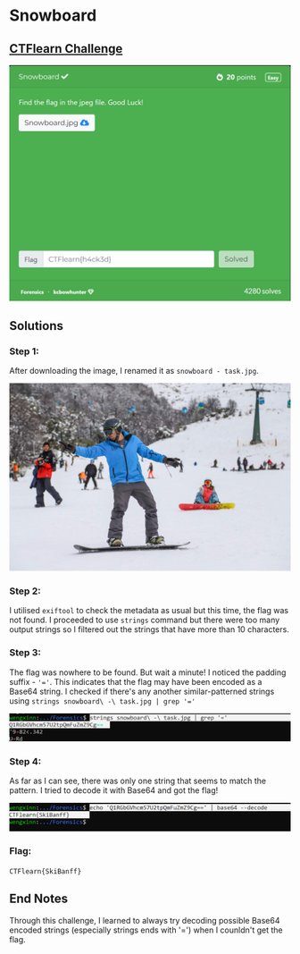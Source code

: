 # Snowboard

## [CTFlearn Challenge](https://ctflearn.com/challenge/934)
<img src="snowboard - solved.png">

## Solutions
### Step 1:
After downloading the image, I renamed it as ```snowboard - task.jpg```. 

<img src="snowboard - task.jpg">

### Step 2: 
I utilised ```exiftool``` to check the metadata as usual but this time, the flag was not found. I proceeded to use ```strings``` command but there were too many output strings so I filtered out the strings that have more than 10 characters. 

### Step 3: 
The flag was nowhere to be found. But wait a minute! I noticed the padding suffix - ```'='```. This indicates that the flag may have been encoded as a Base64 string. I checked if there's any another similar-patterned strings using ```strings snowboard\ -\ task.jpg | grep '='```

<img src="snowboard - 1.png">

### Step 4: 
As far as I can see, there was only one string that seems to match the pattern. I tried to decode it with Base64 and got the flag!

<img src="snowboard - 2.png">

### Flag: 
```CTFlearn{SkiBanff}```

## End Notes
Through this challenge, I learned to always try decoding possible Base64 encoded strings (especially strings ends with '=') when I counldn't get the flag. 
